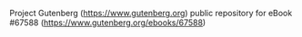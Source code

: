 Project Gutenberg (https://www.gutenberg.org) public repository for eBook #67588 (https://www.gutenberg.org/ebooks/67588)
